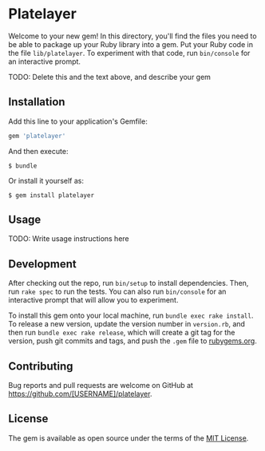 # Platelayer

Welcome to your new gem! In this directory, you'll find the files you need to be able to package up your Ruby library into a gem. Put your Ruby code in the file `lib/platelayer`. To experiment with that code, run `bin/console` for an interactive prompt.

TODO: Delete this and the text above, and describe your gem

## Installation

Add this line to your application's Gemfile:

```ruby
gem 'platelayer'
```

And then execute:

    $ bundle

Or install it yourself as:

    $ gem install platelayer

## Usage

TODO: Write usage instructions here

## Development

After checking out the repo, run `bin/setup` to install dependencies. Then, run `rake spec` to run the tests. You can also run `bin/console` for an interactive prompt that will allow you to experiment.

To install this gem onto your local machine, run `bundle exec rake install`. To release a new version, update the version number in `version.rb`, and then run `bundle exec rake release`, which will create a git tag for the version, push git commits and tags, and push the `.gem` file to [rubygems.org](https://rubygems.org).

## Contributing

Bug reports and pull requests are welcome on GitHub at https://github.com/[USERNAME]/platelayer.


## License

The gem is available as open source under the terms of the [MIT License](http://opensource.org/licenses/MIT).

